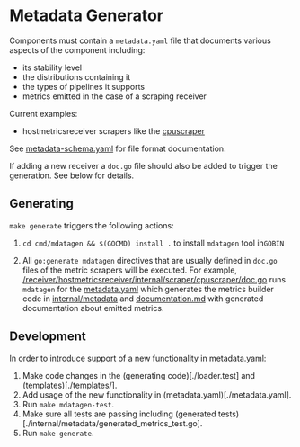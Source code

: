 # Metadata Generator

Components must contain a `metadata.yaml` file that documents various aspects of the component including:

* its stability level
* the distributions containing it
* the types of pipelines it supports
* metrics emitted in the case of a scraping receiver

Current examples:

* hostmetricsreceiver scrapers like the [cpuscraper](https://github.com/open-telemetry/opentelemetry-collector-contrib/blob/main/receiver/hostmetricsreceiver/internal/scraper/cpuscraper/metadata.yaml)

See [metadata-schema.yaml](metadata-schema.yaml) for file format documentation.

If adding a new receiver a `doc.go` file should also be added to trigger the generation. See below for details.

## Generating

`make generate` triggers the following actions:

1. `cd cmd/mdatagen && $(GOCMD) install .` to install `mdatagen` tool in`GOBIN`

2. All `go:generate mdatagen` directives that are usually defined in `doc.go` files of the metric scrapers will be 
   executed. For example,
   [/receiver/hostmetricsreceiver/internal/scraper/cpuscraper/doc.go](../../receiver/hostmetricsreceiver/internal/scraper/cpuscraper/doc.go)
   runs `mdatagen` for the [metadata.yaml](../../receiver/hostmetricsreceiver/internal/scraper/cpuscraper/metadata.yaml)
   which generates the metrics builder code in
   [internal/metadata](../../receiver/hostmetricsreceiver/internal/scraper/cpuscraper/internal/metadata)
   and [documentation.md](../../receiver/hostmetricsreceiver/internal/scraper/cpuscraper/internal/metadata) with
   generated documentation about emitted metrics.

## Development

In order to introduce support of a new functionality in metadata.yaml:

1. Make code changes in the (generating code)[./loader.test] and (templates)[./templates/].
2. Add usage of the new functionality in (metadata.yaml)[./metadata.yaml].
3. Run `make mdatagen-test`.
4. Make sure all tests are passing including (generated tests)[./internal/metadata/generated_metrics_test.go].
5. Run `make generate`.


